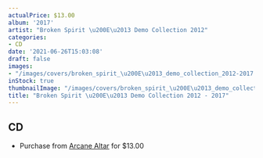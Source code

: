 ```yaml
---
actualPrice: $13.00
album: '2017'
artist: "Broken Spirit \u200E\u2013 Demo Collection 2012"
categories:
- CD
date: '2021-06-26T15:03:08'
draft: false
images:
- "/images/covers/broken_spirit_\u200E\u2013_demo_collection_2012-2017.jpg"
inStock: true
thumbnailImage: "/images/covers/broken_spirit_\u200E\u2013_demo_collection_2012-2017-thumb.jpg"
title: "Broken Spirit \u200E\u2013 Demo Collection 2012 - 2017"
---
```


## CD
* Purchase from [Arcane Altar](https://arcanealtar.bigcartel.com/product/broken-spirit-demo-collection-2012-2017) for $13.00
